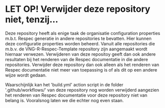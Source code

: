 # LET OP! Verwijder deze repository niet, tenzij...

Deze repository heeft als enige taak de organisatie configuration properties m.b.t. Respec generatie in andere repositories te bevatten. Hier kunnen deze configuratie properties worden beheerd.
Vanuit alle repositories die m.b.v. de VNG-R-Respec-Template repository zijn aangemaakt wordt hiernaar verwezen. Verwijderen van deze repositoy geeft dan ook andere resultaten bij het renderen van de Respec documentatie in die andere repositories.
Verwijder deze repository dan ook alleen als het renderen van Respec documentatie niet meer van toepassing is of als dit op een andere wijze wordt gedaan.

Waarschijnlijk kan het 'build.yml' action script in de folder '.github/workflows/' van deze repository nog worden verwijderd aangezien het renderen van Respec documentatie voor deze repository niet van belang is. Vooralsnog laten we die echter nog even staan.
